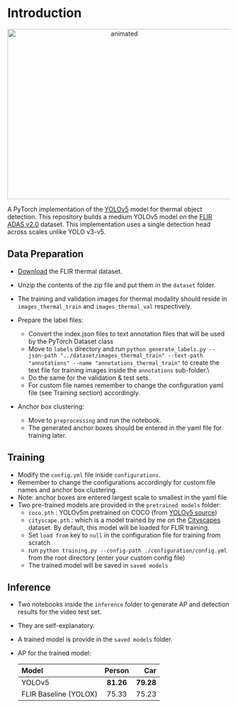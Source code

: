 # Introduction
<p align="center">
  <img src="/images/gif/demo.gif" alt="animated" width="512" height="384"/>
</p>

A PyTorch implementation of the [YOLOv5](https://github.com/ultralytics/yolov5) model for thermal object detection. This repository builds a medium YOLOv5 model on the [FLIR ADAS v2.0](https://www.flir.com/oem/adas/adas-dataset-form/) dataset. This implementation uses a single detection head across scales unlike YOLO v3-v5.   

## Data Preparation
- [Download](https://www.flir.com/oem/adas/adas-dataset-form/) the FLIR thermal dataset.
- Unzip the contents of the zip file and put them in the `dataset` folder.
- The training and validation images for thermal modality should reside in `images_thermal_train` and `images_thermal_val` respectively.
- Prepare the label files:
  - Convert the index.json files to text annotation files that will be used by the PyTorch Dataset class
  - Move to `labels` directory and run ``` python generate_labels.py --json-path "../dataset/images_thermal_train" --text-path "annotations" --name "annotations_thermal_train" ``` to create the text file for training images inside the `annotations` sub-folder.\
  - Do the same for the validation & test sets.
  - For custom file names remember to change the configuration yaml file (see Training section) accordingly.  

- Anchor box clustering:
  - Move to `preprocessing` and run the notebook.
  - The generated anchor boxes should be entered in the yaml file for training later.

## Training
- Modify the `config.yml` file inside `configurations`.
- Remember to change the configurations accordingly for custom file names and anchor box clustering.
- Note: anchor boxes are entered largest scale to smallest in the yaml file
- Two pre-trained models are provided in the `pretrained models` folder:
  - `coco.pth` : YOLOv5m pretrained on COCO (from [YOLOv5 source](https://github.com/ultralytics/yolov5))
  - `cityscape.pth` : which is a model trained by me on the [Cityscapes](https://www.cityscapes-dataset.com/) dataset. By default, this model will be loaded for FLIR training.
  - Set `load from` key to `null` in the configuration file for training from scratch
  - run `python training.py --config-path ./configuration/config.yml` from the root directory (enter your custom config file)
  - The trained model will be saved in `saved models`

## Inference
- Two notebooks inside the `inference` folder to generate AP and detection results for the video test set.
- They are self-explanatory.
- A trained model is provide in the `saved models` folder.
- AP for the trained model:

  | Model  | Person  | Car |
  | :------------ |:---------------:| -----:|
  | YOLOv5      | **81.26** | **79.28** |
  | FLIR Baseline (YOLOX)      | 75.33        |   75.23 |
